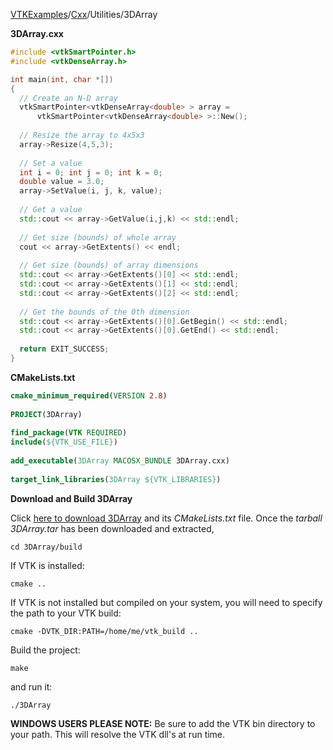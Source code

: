 [VTKExamples](/home/)/[Cxx](/Cxx)/Utilities/3DArray

**3DArray.cxx**
```c++
#include <vtkSmartPointer.h>
#include <vtkDenseArray.h>

int main(int, char *[])
{
  // Create an N-D array
  vtkSmartPointer<vtkDenseArray<double> > array = 
      vtkSmartPointer<vtkDenseArray<double> >::New();
  
  // Resize the array to 4x5x3
  array->Resize(4,5,3);
  
  // Set a value
  int i = 0; int j = 0; int k = 0;
  double value = 3.0;
  array->SetValue(i, j, k, value);
  
  // Get a value
  std::cout << array->GetValue(i,j,k) << std::endl;
  
  // Get size (bounds) of whole array
  cout << array->GetExtents() << endl;
  
  // Get size (bounds) of array dimensions
  std::cout << array->GetExtents()[0] << std::endl;
  std::cout << array->GetExtents()[1] << std::endl;
  std::cout << array->GetExtents()[2] << std::endl;
  
  // Get the bounds of the 0th dimension
  std::cout << array->GetExtents()[0].GetBegin() << std::endl;
  std::cout << array->GetExtents()[0].GetEnd() << std::endl;
  
  return EXIT_SUCCESS;
}
```
**CMakeLists.txt**
```cmake
cmake_minimum_required(VERSION 2.8)
 
PROJECT(3DArray)
 
find_package(VTK REQUIRED)
include(${VTK_USE_FILE})
 
add_executable(3DArray MACOSX_BUNDLE 3DArray.cxx)
 
target_link_libraries(3DArray ${VTK_LIBRARIES})
```

**Download and Build 3DArray**

Click [here to download 3DArray](https://github.com/lorensen/VTKWikiExamplesTarballs/raw/master/3DArray.tar) and its *CMakeLists.txt* file.
Once the *tarball 3DArray.tar* has been downloaded and extracted,
```
cd 3DArray/build 
```
If VTK is installed:
```
cmake ..
```
If VTK is not installed but compiled on your system, you will need to specify the path to your VTK build:
```
cmake -DVTK_DIR:PATH=/home/me/vtk_build ..
```
Build the project:
```
make
```
and run it:
```
./3DArray
```
**WINDOWS USERS PLEASE NOTE:** Be sure to add the VTK bin directory to your path. This will resolve the VTK dll's at run time.


